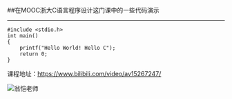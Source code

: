 ﻿##在MOOC浙大C语言程序设计这门课中的一些代码演示


----------

    #include <stdio.h>
    int main()
    {
        printf("Hello World! Hello C");
        return 0;
    }

课程地址：https://www.bilibili.com/video/av15267247/

![翁恺老师][1]


  [1]: http://p98.pstatp.com/large/pgc-image/15335034410241aebc4f0a5
